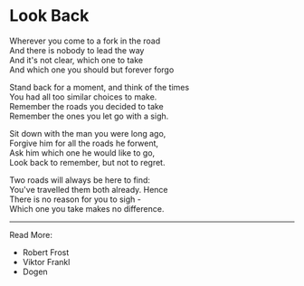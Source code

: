 # Look Back

Wherever you come to a fork in the road  
And there is nobody to lead the way  
And it's not clear, which one to take  
And which one you should but forever forgo

Stand back for a moment, and think of the times  
You had all too similar choices to make.  
Remember the roads you decided to take  
Remember the ones you let go with a sigh.

Sit down with the man you were long ago,  
Forgive him for all the roads he forwent,  
Ask him which one he would like to go,  
Look back to remember, but not to regret.

Two roads will always be here to find:  
You've travelled them both already. Hence  
There is no reason for you to sigh -  
Which one you take makes no difference.

* * *

Read More:
* Robert Frost
* Viktor Frankl
* Dogen
